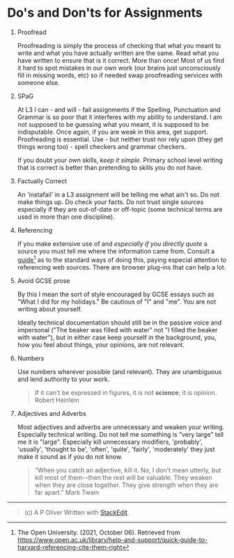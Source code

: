 # Do's and Don'ts for Assignments

1. Proofread

    Proofreading is simply the process of checking that what you meant to write and what you have actually written are the same. Read what you have written to ensure that is it correct. More than once! Most of us find it hard to spot mistakes in our own work (our brains just unconsciously fill in missing words, etc) so if needed swap proofreading services with someone else.

2. SPaG

    At L3 I can - and will - fail assignments if the Spelling, Punctuation and Grammar is so poor that it interferes with my ability to understand. I am not supposed to be guessing what you meant, it is supposed to be indisputable. Once again, if you are weak in this area, get support. Proofreading is essential. Use - but neither trust nor rely upon (they get things wrong too) - spell checkers and grammar checkers.

    If you doubt your own skills, *keep it simple*. Primary school level writing that is correct is better than pretending to skills you do not have.

3. Factually Correct

    An 'instafail' in a L3 assignment will be telling me what ain't so. Do not make things up. Do check your facts. Do not trust single sources especially if they are out-of-date or off-topic (some technical terms are used in more than one discipline).

4. Referencing

    If you make extensive use of and *especially if you directly quote* a source you must tell me where the information came from. Consult a [guide](https://www.open.ac.uk/library/help-and-support/quick-guide-to-harvard-referencing-cite-them-right)[^1] as to the standard ways of doing this, paying especial attention to referencing web sources. There are browser plug-ins that can help a lot.

5. Avoid GCSE prose

    By this I mean the sort of style encouraged by GCSE essays such as "What I did for my holidays." Be cautious of "I" and "me". You are not writing about yourself.

    Ideally technical documentation should still be in the passive voice and impersonal ("The beaker was filled with water" not "I filled the beaker with water"), but in either case keep yourself in the background, you, how you feel about things, your opinions, are not relevant.

6. Numbers

    Use numbers wherever possible (and relevant). They are unambiguous and lend authority to your work.

    > If it can't be expressed in figures, it is not **science**; it is opinion.
    Robert Heinlein

7. Adjectives and Adverbs

    Most adjectives and adverbs are unnecessary and weaken your writing. Especially technical writing. Do not tell me something is "very large" tell me it is "large". Especially kill unnecessary modifiers, 'probably', 'usually', 'thought to be', 'often', 'quite', 'fairly', 'moderately' they just make it sound as if you do not know.

    >  “When you catch an adjective, kill it. No, I don't mean utterly, but kill most of them--then the rest will be valuable. They weaken when they are close together. They give strength when they are far apart.”
    Mark Twain

----

[^1]:The Open University. (2021, October 06). Retrieved from https://www.open.ac.uk/library/help-and-support/quick-guide-to-harvard-referencing-cite-them-right

> (c) A P Oliver
> Written with [StackEdit](https://stackedit.io/).
